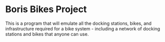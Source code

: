 # Boris Bikes Project

This is a program that will emulate all the docking stations, bikes, and infrastructure required for a bike system - including a network of docking stations and bikes that anyone can use.
